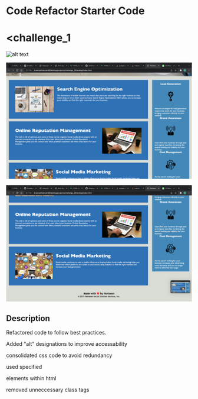 # Code Refactor Starter Code
# <challenge_1

![alt text](./assets/images/screenshot1.png "First third of page")

![alt text](./assets/images/screenshot2.png "Second third of page")

![alt text](./assets/images/screenshot3.png "final third of page")

## Description

Refactored code to follow best practices. 

Added "alt" designations to improve accessability

consolidated css code to avoid redundancy

used specified <div> elements within html
  
removed unneccessary class tags
